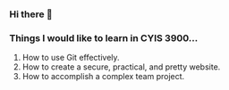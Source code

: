 ### Hi there 👋
### Things I would like to learn in CYIS 3900...
  1. How to use Git effectively.
  2. How to create a secure, practical, and pretty website.
  3. How to accomplish a complex team project.
